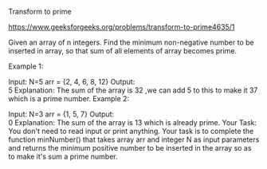 Transform to prime

https://www.geeksforgeeks.org/problems/transform-to-prime4635/1

Given an array of n integers. Find the minimum non-negative number to be inserted in array, so that sum of all elements of array becomes prime.

Example 1:

Input:
N=5
arr = {2, 4, 6, 8, 12}
Output:  
5
Explanation: 
The sum of the array is 32 ,we can add 5 to this to make it 37 which is a prime number.
Example 2:

Input:
N=3
arr = {1, 5, 7}
Output:  
0 
Explanation: 
The sum of the array is 13 which is already prime. 
Your Task:
You don't need to read input or print anything. Your task is to complete the function minNumber() that takes array arr and integer N as input parameters and returns the minimum positive number to be inserted in the array so as to make it's sum a prime number.
